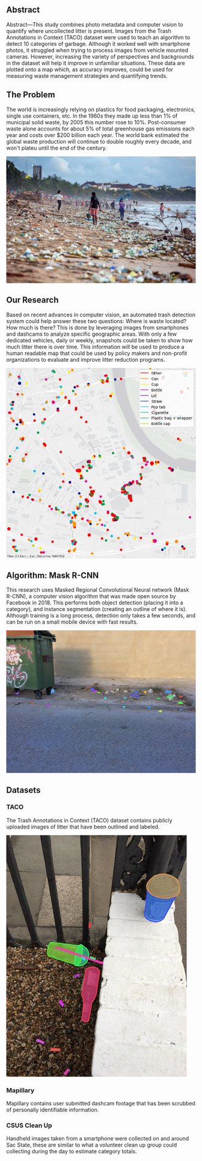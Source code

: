 ## Abstract
Abstract—This study combines photo metadata and computer vision to quantify where uncollected litter is present. Images from the Trash Annotations in Context (TACO) dataset were used to teach an algorithm to detect 10 categories of garbage. Although it worked well with smartphone photos, it struggled when trying to process images from vehicle mounted cameras. However, increasing the variety of perspectives and backgrounds in the dataset will help it improve in unfamiliar situations. These data are plotted onto a map which, as accuracy improves, could be used for measuring waste management strategies and quantifying trends.

## The Problem
The world is increasingly relying on plastics for food packaging, electronics, single use containers, etc. In the 1960s they made up less than 1% of municipal solid waste, by 2005 this number rose to 10%. Post-consumer waste alone accounts for about 5% of total greenhouse gas emissions each year and costs over $200 billion each year. The world bank estimated the global waste production will continue to double roughly every decade, and won't plateu until the end of the century.

![plastic pollution](docs/images/plastic-pollution.jpeg)

## Our Research
Based on recent advances in computer vision, an automated trash detection system could help answer these two questions: Where is waste located? How much is there? This is done by leveraging images from smartphones and dashcams to analyze specific geographic areas. With only a few dedicated vehicles, daily or weekly, snapshots could be taken to show how much litter there is over time. This information will be used to produce a human readable map that could be used by policy makers and non-profit organizations to evaluate and improve litter reduction programs.

![litter map](docs/images/litter-map.png)

## Algorithm: Mask R-CNN
This research uses Masked Regional Convolutional Neural network (Mask R-CNN), a computer vision algorithm that was made open source by Facebook in 2018. This performs both object detection (placing it into a category), and instance segmentation (creating an outline of where it is). Although training is a long process, detection only takes a few seconds, and can be run on a small mobile device with fast results.

![detections](docs/images/taco-sample-2.png)

## Datasets
### TACO
The Trash Annotations in Context (TACO) dataset contains publicly uploaded images of litter that have been outlined and labeled.

![detections](docs/images/taco-sample-1.png)

### Mapillary
Mapillary contains user submitted dashcam footage that has been scrubbed of personally identifiable information.

### CSUS Clean Up
Handheld images taken from a smartphone were collected on and around Sac State, these are similar to what a volunteer clean up group could collecting during the day to estimate category totals.